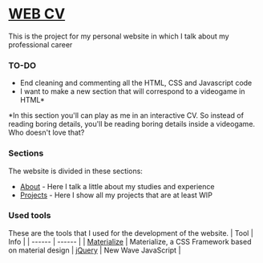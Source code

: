 # [WEB CV](http://alejandrofraga.me)
This is the project for my personal website in which I talk about my professional career

### TO-DO
* End cleaning and commenting all the HTML, CSS and Javascript code
* I want to make a new section that will correspond to a videogame in HTML*

*In this section you'll can play as me in an interactive CV. So instead of reading boring details, you'll be reading boring details inside a videogame. Who doesn't love that?

### Sections

The website is divided in these sections:

  - [About](http://alejandrofraga.me) - Here I talk a little about my studies and experience
  - [Projects](http://alejandrofraga.me/projects) - Here I show all my projects that are at least WIP

### Used tools

These are the tools that I used for the development of the website.
| Tool | Info |
| ------ | ------ |
| [Materialize](https://materializecss.com) | Materialize, a CSS Framework based on material design
| [jQuery](https://jquery.com) | New Wave JavaScript |
